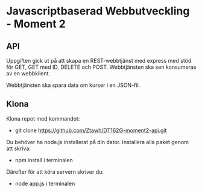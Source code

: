 # Javascriptbaserad Webbutveckling - Moment 2
## API

Uppgiften gick ut på att skapa en REST-webbtjänst med express med stöd för GET, GET med ID, DELETE och POST. Webbtjänsten ska sen konsumeras av en webbklient. 

Webbtjänsten ska spara data om kurser i en JSON-fil.

## Klona
Klona repot med kommandot:
* git clone https://github.com/Ztawh/DT162G-moment2-api.git

Du behöver ha node.js installerat på din dator. Installera alla paket genom att skriva:
* npm install
i terminalen

Därefter för att köra servern skriver du:
* node app.js
i terminalen